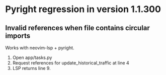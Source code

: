 # Pyright regression in version 1.1.300

## Invalid references when file contains circular imports

Works with neovim-lsp + pyright.

1. Open app/tasks.py
2. Request references for update_historical_traffic at line 4
3. LSP returns line 9.
